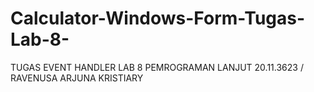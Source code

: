 # Calculator-Windows-Form-Tugas-Lab-8-

TUGAS EVENT HANDLER LAB 8 PEMROGRAMAN LANJUT
20.11.3623 / RAVENUSA ARJUNA KRISTIARY
